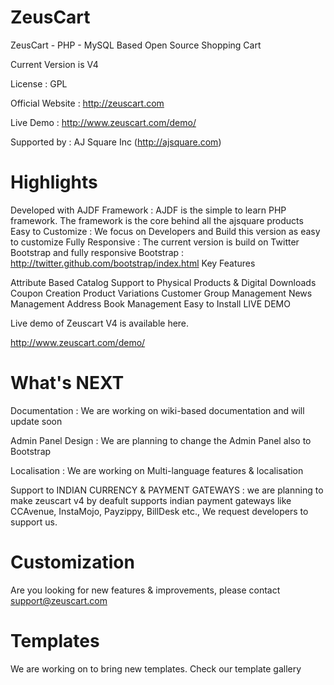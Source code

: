 ZeusCart
========
ZeusCart - PHP - MySQL Based Open Source Shopping Cart

Current Version is V4

License : GPL

Official Website : http://zeuscart.com

Live Demo : http://www.zeuscart.com/demo/

Supported by : AJ Square Inc (http://ajsquare.com)

Highlights
==========
Developed with AJDF Framework : AJDF is the simple to learn PHP framework. The framework is the core behind all the ajsquare products
Easy to Customize : We focus on Developers and Build this version as easy to customize
Fully Responsive : The current version is build on Twitter Bootstrap and fully responsive Bootstrap : http://twitter.github.com/bootstrap/index.html
Key Features

Attribute Based Catalog
Support to Physical Products & Digital Downloads
Coupon Creation
Product Variations
Customer Group Management
News Management
Address Book Management
Easy to Install
LIVE DEMO

Live demo of Zeuscart V4 is available here.

http://www.zeuscart.com/demo/

What's NEXT
===========

Documentation : We are working on wiki-based documentation and will update soon

Admin Panel Design : We are planning to change the Admin Panel also to Bootstrap

Localisation : We are working on Multi-language features & localisation

Support to INDIAN CURRENCY & PAYMENT GATEWAYS : we are planning to make zeuscart v4 by deafult supports indian payment gateways like CCAvenue, InstaMojo, Payzippy, BillDesk etc., We request developers to support us.

Customization
=============
Are you looking for new features & improvements, please contact support@zeuscart.com

Templates
========
We are working on to bring new templates. Check our template gallery

